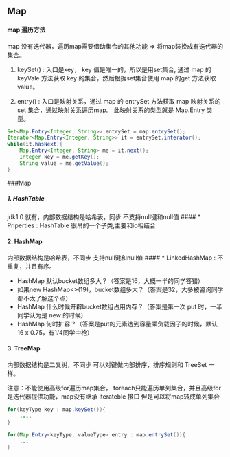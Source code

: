 ## Map

#### map 遍历方法
map 没有迭代器，遍历map需要借助集合的其他功能 => 将map装换成有迭代器的集合。
1. keySet() : 入口是key， key 值是唯一的，所以是用set集合, 通过 map 的 keyVale 方法获取 key 的集合，然后根据set集合使用 map 的get 方法获取 value。

2. entry() : 入口是映射关系，通过 map 的 entrySet 方法获取 map 映射关系的 set 集合，通过映射关系遍历map。
	此映射关系的类型就是 Map.Entry 类型。
```java
Set<Map.Entry<Integer, String>> entrySet = map.entrySet();
Iterator<Map.Entry<Integer, String>> it = entrySet.interator();
while(it.hasNext){
	Map.Entry<Integer, String> me = it.next();
	Integer key = me.getKey();
	String value = me.getValue();
}
```

###Map

##### 1. HashTable
jdk1.0 就有，内部数据结构是哈希表，同步
不支持null键和null值
	#### * Priperties : HashTable 很吊的一个子类,主要和io相结合


#### 2. HashMap
内部数据结构是哈希表，不同步
支持null键和null值
	#### * LinkedHashMap : 不重复，并且有序。
* HashMap 默认bucket数组多大？（答案是16，大概一半的同学答错）
* 如果new HashMap<>(19)，bucket数组多大？（答案是32，大多被咨询同学都不太了解这个点）
* HashMap 什么时候开辟bucket数组占用内存？（答案是第一次 put 时，一半同学认为是 new 的时候）
* HashMap 何时扩容？（答案是put的元素达到容量乘负载因子的时候，默认16 x 0.75，有1/4同学中枪）

#### 3. TreeMap
内部数据结构是二叉树，不同步
可以对键做内部排序，排序规则和 TreeSet 一样。

注意：不能使用高级for遍历map集合， foreach只能遍历单列集合，并且高级for是迭代器提供功能，map没有继承 iterateble 接口
但是可以将map转成单列集合
```java
for(keyType key : map.keySet()){
	....
}

for(Map.Entry<keyType, valueType> entry : map.entrySet()){
	...
}
```
